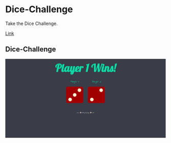# Dice-Challenge
Take the Dice Challenge.

[Link](https://adityarajsingh.github.io/Dice-Challenge/)

## Dice-Challenge

![](https://github.com/AdityaRajSingh/Dice-Challenge/blob/master/images/Dice-Challenge-SS.png)
